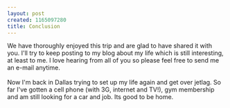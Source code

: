 ```yaml
--- 
layout: post
created: 1165097280
title: Conclusion
---
```

We have thoroughly enjoyed this trip and are glad to have shared it with you.  I'll try to keep posting to my blog about my life which is still interesting, at least to me.  I love hearing from all of you so please feel free to send me an e-mail anytime.<br /><br />Now I'm back in Dallas trying to set up my life again and get over jetlag.  So far I've gotten a cell phone (with 3G, internet and TV!), gym membership and am still looking for a car and job.  Its good to be home.
